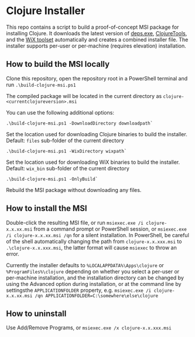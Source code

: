 # Clojure Installer

This repo contains a script to build a proof-of-concept MSI package for installing Clojure. It downloads the latest version of [deps.exe](https://github.com/borkdude/deps.clj), [ClojureTools](https://github.com/clojure/brew-install), and the [WiX toolset](https://wixtoolset.org/releases/) automatically and creates a combined installer file. The installer supports per-user or per-machine (requires elevation) installation.

## How to build the MSI locally

Clone this repository, open the repository root in a PowerShell terminal and run `.\build-clojure-msi.ps1`

The compiled package will be located in the current directory as `clojure-<currentclojureversion>.msi`

You can use the following additional options:
```
.\build-clojure-msi.ps1 -DownloadDirectory downloadpath` 
```
Set the location used for downloading Clojure binaries to build the installer. Default: `files` sub-folder of the current directory

```
.\build-clojure-msi.ps1 -WixDirectory wixpath` 
```
Set the location used for downloading WiX binaries to build the installer. Default: `wix_bin` sub-folder of the current directory

```
.\build-clojure-msi.ps1 -OnlyBuild` 
```
Rebuild the MSI package without downloading any files.



## How to install the MSI 

Double-click the resulting MSI file, or run `msiexec.exe /i clojure-x.x.xx.msi` from a command prompt or PowerShell session, or `msiexec.exe /i clojure-x.x.xx.msi /qn` for a silent installation. In PowerShell, be careful of the shell automatically changing the path from `clojure-x.x.xxx.msi` to `.\clojure-x.x.xxx.msi`, the latter format will cause `msiexec` to throw an error.

Currently the installer defaults to `%LOCALAPPDATA%\Apps\clojure` or `%ProgramFiles%\clojure` depending on whether you select a per-user or per-machine installation, and the installation directory can be changed by using the Advanced option during installation, or at the command line by settingsthe `APPLICATIONFOLDER` property, e.g. `msiexec.exe /i clojure-x.x.xx.msi /qn APPLICATIONFOLDER=C:\somewhere\else\clojure`

## How to uninstall

Use Add/Remove Programs, or `msiexec.exe /x clojure-x.x.xxx.msi`